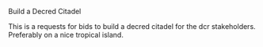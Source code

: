 Build a Decred Citadel

This is a requests for bids to build a decred citadel for the dcr stakeholders.  Preferably on a nice tropical island.
